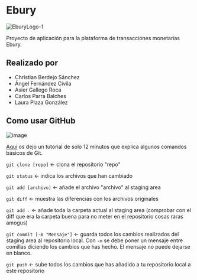 # Ebury

![EburyLogo-1](https://user-images.githubusercontent.com/80314810/144853816-94c143be-17db-49d0-a590-f6f2eff7dc7b.png)

Proyecto de aplicación para la plataforma de transacciones monetarias Ebury.

## Realizado por

- Christian Berdejo Sánchez
- Ángel Fernández Civila
- Asier Gallego Roca
- Carlos Parra Balches
- Laura Plaza González

## Como usar GitHub

![image](https://user-images.githubusercontent.com/80314810/144846413-b0f8d9c7-f36b-4c6b-9b3c-4fe0a61abe8f.png)

[Aquí](https://youtu.be/3XlZWpLwvvo) os dejo un tutorial de solo 12 minutos que explica algunos comandos básicos de Git.

`git clone [repo]` <- clona el repositorio "repo"

`git status` <- indica los archivos que han cambiado

`git add [archivo]` <- añade el archivo "archivo" al staging area

`git diff` <- muestra las diferencias con los archivos originales

`git add .` <- añade toda la carpeta actual al staging area (comprobar con el diff que era la carpeta buena para no
meter en el repositorio cosas raras amogus)

`git commit [-m "Mensaje"]` <- guarda todos los cambios realizados del staging area al repositorio local. Con `-m` se
debe poner un mensaje entre comillas diciendo los cambios que has hecho. El mensaje no puede dejarse en blanco.

`git push` <- sube todos los cambios que has añadido a tu repositorio local a este repositorio
